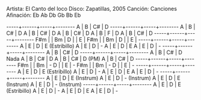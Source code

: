 Artista:	El Canto del loco
Disco:		Zapatillas, 2005
Canción:	Canciones
Afinación: 	Eb Ab Db Gb Bb Eb

-----+------+-----+--------
A    | B    | C#  | D
-----+------+-----+--------
A    | B    | C#  | D
A    | B    | C#  | D
A    | B    | C#  | D
A    | B    | F  | D
A    | B    | C#  | D
-----+------+-----+--------
F#m  |      | Bm  | 
D    |      | E   | 
F#m  |      | Bm  | 
D    |      | E   | 
-----+------+-----+--------
A    | E    | D   | E (Estribillo)
A    | E    | D   | -
A    | E    | D   | E
A    | E    | D   | -
-----+------+-----+--------
A    | B    | C#  | D
-----+------+-----+--------
A    | B    | C#  | D  Nada
A    | B    | C#  | D
A    | B    | C#  | D (PM)
A    | B    | C#  | D
-----+------+-----+--------
F#m  |      | Bm  | -
D    |      | E   | - 
F#m  |      | Bm  | -
D    |      | E   | -
-----+------+-----+--------
A    | E    | D   | E (Estribillo)
A    | E    | D   | -
A    | E    | D   | E
A    | E    | D   | -
-----+------+-----+--------
A    | E    | D   | E (Instrum)
A    | E    | D   | - (Instrum)
A    | E    | D   | E (Instrum)
A    | E    | D   | - (Instrum)
-----+------+-----+--------
A    | E    | D   | E (Estribillo)
A    | E    | D   | -
A    | E    | D   | E
A    | E    | D   | -